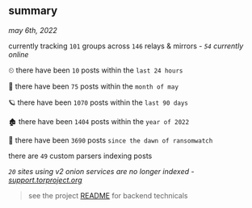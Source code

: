 
## summary
_may 6th, 2022_

currently tracking `101` groups across `146` relays & mirrors - _`54` currently online_

⏲ there have been `10` posts within the `last 24 hours`

🦈 there have been `75` posts within the `month of may`

🪐 there have been `1070` posts within the `last 90 days`

🏚 there have been `1404` posts within the `year of 2022`

🦕 there have been `3690` posts `since the dawn of ransomwatch`

there are `49` custom parsers indexing posts

_`20` sites using v2 onion services are no longer indexed - [support.torproject.org](https://support.torproject.org/onionservices/v2-deprecation/)_

> see the project [README](https://github.com/thetanz/ransomwatch#ransomwatch--) for backend technicals
